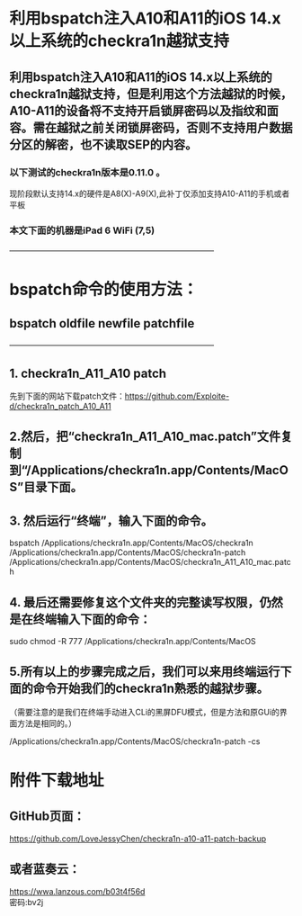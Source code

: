 # 利用bspatch注入A10和A11的iOS 14.x以上系统的checkra1n越狱支持

## 利用bspatch注入A10和A11的iOS 14.x以上系统的checkra1n越狱支持，但是利用这个方法越狱的时候，A10-A11的设备将不支持开启锁屏密码以及指纹和面容。需在越狱之前关闭锁屏密码，否则不支持用户数据分区的解密，也不读取SEP的内容。

### 以下测试的checkra1n版本是0.11.0 。
现阶段默认支持14.x的硬件是A8(X)-A9(X),此补丁仅添加支持A10-A11的手机或者平板

### 本文下面的机器是iPad 6 WiFi (7,5)


——————————————————————————

# bspatch命令的使用方法：

## bspatch oldfile newfile patchfile



——————————————————————————

## 1. checkra1n_A11_A10 patch

先到下面的网站下载patch文件：https://github.com/Exploite-d/checkra1n_patch_A10_A11

## 2.然后，把“checkra1n_A11_A10_mac.patch”文件复制到“/Applications/checkra1n.app/Contents/MacOS”目录下面。


## 3. 然后运行“终端”，输入下面的命令。

bspatch /Applications/checkra1n.app/Contents/MacOS/checkra1n /Applications/checkra1n.app/Contents/MacOS/checkra1n-patch /Applications/checkra1n.app/Contents/MacOS/checkra1n_A11_A10_mac.patch

## 4. 最后还需要修复这个文件夹的完整读写权限，仍然是在终端输入下面的命令：

sudo chmod -R 777 /Applications/checkra1n.app/Contents/MacOS

## 5.所有以上的步骤完成之后，我们可以来用终端运行下面的命令开始我们的checkra1n熟悉的越狱步骤。
（需要注意的是我们在终端手动进入CLi的黑屏DFU模式，但是方法和原GUi的界面方法是相同的。）
 
/Applications/checkra1n.app/Contents/MacOS/checkra1n-patch -cs




# 附件下载地址

## GitHub页面：

https://github.com/LoveJessyChen/checkra1n-a10-a11-patch-backup



## 或者蓝奏云：

https://wwa.lanzous.com/b03t4f56d  
密码:bv2j

